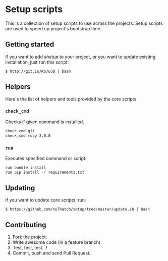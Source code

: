 # Setup scripts

This is a collection of setup scripts to use across the projects.
Setup scripts are used to speed up project's bootstrap time.

## Getting started

If you want to add *shetup* to your project, or you want to update existing
installation, just run this script:

    $ http://git.io/Kb7uuQ | bash

## Helpers

Here's the list of helpers and tools provided by the core scripts.

### `check_cmd`

Checks if given command is installed.

```sh
check_cmd git
check_cmd ruby 2.0.0
```

### `run`

Executes specified command or script:

```sh
run bundle install
run pip install -r requirements.txt
```

## Updating

If you want to update core scripts, run:

    $ https://github.com/nu7hatch/setup/tree/master/update.sh | bash

## Contributing

1. Fork the project.
2. Write awesome code (in a feature branch).
3. Test, test, test...!
4. Commit, push and send Pull Request.
